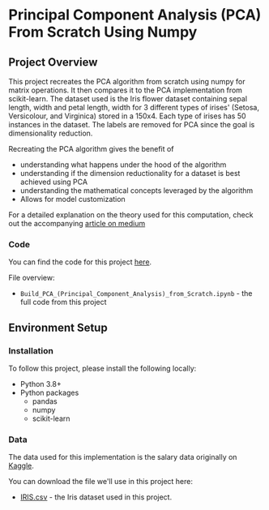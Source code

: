 # Principal Component Analysis (PCA) From Scratch Using Numpy
## Project Overview
This project recreates the PCA algorithm from scratch using numpy for matrix operations. It then compares it to the PCA implementation from scikit-learn. The dataset used is the Iris flower dataset containing sepal length, width and petal length, width for 3 different types of irises' (Setosa, Versicolour, and Virginica) stored in a 150x4. Each type of irises has 50 instances in the dataset. The labels are removed for PCA since the goal is dimensionality reduction.

Recreating the PCA algorithm gives the benefit of

* understanding what happens under the hood of the algorithm
* understanding if the dimension reductionality for a dataset is best achieved using PCA
* understanding the mathematical concepts leveraged by the algorithm
* Allows for model customization

For a detailed explanation on the theory used for this computation, check out the accompanying [article on medium](https://medium.com/@ayoakinkugbe/build-a-principal-component-analysis-pca-algorithm-from-scratch-7515595bf08b)

### Code
You can find the code for this project [here](https://github.com/ayoakin/PCA_from_Scratch/blob/main/Build_PCA_(Principal_Component_Analysis)_from_Scratch.ipynb).

File overview:

* `Build_PCA_(Principal_Component_Analysis)_from_Scratch.ipynb` - the full code from this project


## Environment Setup

### Installation
To follow this project, please install the following locally:

* Python 3.8+
* Python packages
  * pandas
  * numpy
  * scikit-learn

### Data

The data used for this implementation is the salary data originally on [Kaggle](https://www.kaggle.com/datasets/uciml/iris).

You can download the file we'll use in this project here:

* [IRIS.csv](https://github.com/ayoakin/PCA_from_Scratch/blob/main/IRIS.csv) - the Iris dataset used in this project.
